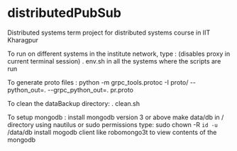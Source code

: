 # distributedPubSub
Distributed systems term project for distributed systems course in IIT Kharagpur

To run on different systems in the institute network, type : (disables proxy in current terminal session)
. env.sh
in all the systems where the scripts are run

To generate proto files : 
python -m grpc_tools.protoc -I proto/ --python_out=. --grpc_python_out=. pr.proto

To clean the dataBackup directory:
. clean.sh

To setup mongodb :
install mongodb version 3 or above
make data/db in / directory using nautilus or sudo permissions
type:
sudo chown -R `id -u` /data/db
install mogodb client like robomongo3t to view contents of the mongodb
